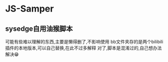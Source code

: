 # JS-Samper
## sysedge自用油猴脚本
可能有些难以理解的东西,主要是懒得删了,不影响使用
bb文件夹存的是两个bilibili插件的本地版本,可以自己替换,在此不过多解释
对了,脚本是混淆过的,自己想办法解决😁
